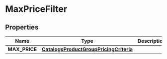 
# MaxPriceFilter

## Properties
| Name | Type | Description | Notes |
| ------------ | ------------- | ------------- | ------------- |
| **MAX_PRICE** | [**CatalogsProductGroupPricingCriteria**](.md) |  |  |



